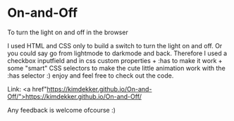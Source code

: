 # On-and-Off
To turn the light on and off in the browser

I used HTML and CSS only to build a switch to turn the light on and off. Or you could say go from lightmode to darkmode and back. 
Therefore I used a checkbox inputfield and in css custom properties + :has to make it work + some "smart" CSS selectors to make the cute little animation work with the :has selector :) enjoy and feel free to check out the code.

Link:
<a href"https://kimdekker.github.io/On-and-Off/">https://kimdekker.github.io/On-and-Off/ </a>

Any feedback is welcome ofcourse :)
